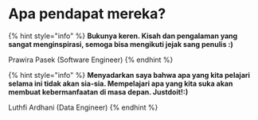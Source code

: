 # Apa pendapat mereka?

{% hint style="info" %}
**Bukunya keren. Kisah dan pengalaman yang sangat menginspirasi, semoga bisa mengikuti jejak sang penulis :)**

Prawira Pasek (Software Engineer)
{% endhint %}

{% hint style="info" %}
**Menyadarkan saya bahwa apa yang kita pelajari selama ini tidak akan sia-sia. Mempelajari apa yang kita suka akan membuat kebermanfaatan di masa depan. Justdoit!:)**

Luthfi Ardhani (Data Engineer)
{% endhint %}

